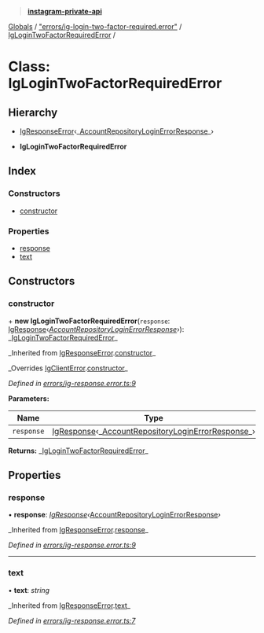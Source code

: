 > **[instagram-private-api](../README.md)**

[Globals](../README.md) / ["errors/ig-login-two-factor-required.error"](../modules/_errors_ig_login_two_factor_required_error_.md) / [IgLoginTwoFactorRequiredError](_errors_ig_login_two_factor_required_error_.iglogintwofactorrequirederror.md) /

# Class: IgLoginTwoFactorRequiredError

## Hierarchy

- [IgResponseError](_errors_ig_response_error_.igresponseerror.md)‹_[AccountRepositoryLoginErrorResponse](../interfaces/\_responses_account_repository_login_error_response_.accountrepositoryloginerrorresponse.md)\_›

- **IgLoginTwoFactorRequiredError**

## Index

### Constructors

- [constructor](_errors_ig_login_two_factor_required_error_.iglogintwofactorrequirederror.md#constructor)

### Properties

- [response](_errors_ig_login_two_factor_required_error_.iglogintwofactorrequirederror.md#response)
- [text](_errors_ig_login_two_factor_required_error_.iglogintwofactorrequirederror.md#text)

## Constructors

### constructor

\+ **new IgLoginTwoFactorRequiredError**(`response`: [IgResponse](../modules/_types_common_types_.md#igresponse)‹_[AccountRepositoryLoginErrorResponse](../interfaces/\_responses_account_repository_login_error_response_.accountrepositoryloginerrorresponse.md)_›): _[IgLoginTwoFactorRequiredError](_errors_ig_login_two_factor_required_error_.iglogintwofactorrequirederror.md)\_

_Inherited from [IgResponseError](\_errors_ig_response_error_.igresponseerror.md).[constructor](_errors_ig_response_error_.igresponseerror.md#constructor)\_

_Overrides [IgClientError](\_errors_ig_client_error_.igclienterror.md).[constructor](_errors_ig_client_error_.igclienterror.md#constructor)\_

_Defined in [errors/ig-response.error.ts:9](https://github.com/realinstadude/instagram-private-api/blob/4ae8fec/src/errors/ig-response.error.ts#L9)_

**Parameters:**

| Name       | Type                                                                                                                                                                                                             |
| ---------- | ---------------------------------------------------------------------------------------------------------------------------------------------------------------------------------------------------------------- |
| `response` | [IgResponse](../modules/_types_common_types_.md#igresponse)‹_[AccountRepositoryLoginErrorResponse](../interfaces/\_responses_account_repository_login_error_response_.accountrepositoryloginerrorresponse.md)\_› |

**Returns:** _[IgLoginTwoFactorRequiredError](\_errors_ig_login_two_factor_required_error_.iglogintwofactorrequirederror.md)\_

## Properties

### response

• **response**: _[IgResponse](../modules/\_types_common_types_.md#igresponse)‹_[AccountRepositoryLoginErrorResponse](../interfaces/\_responses_account_repository_login_error_response_.accountrepositoryloginerrorresponse.md)_›_

_Inherited from [IgResponseError](\_errors_ig_response_error_.igresponseerror.md).[response](_errors_ig_response_error_.igresponseerror.md#response)\_

_Defined in [errors/ig-response.error.ts:9](https://github.com/realinstadude/instagram-private-api/blob/4ae8fec/src/errors/ig-response.error.ts#L9)_

---

### text

• **text**: _string_

_Inherited from [IgResponseError](\_errors_ig_response_error_.igresponseerror.md).[text](_errors_ig_response_error_.igresponseerror.md#text)\_

_Defined in [errors/ig-response.error.ts:7](https://github.com/realinstadude/instagram-private-api/blob/4ae8fec/src/errors/ig-response.error.ts#L7)_
